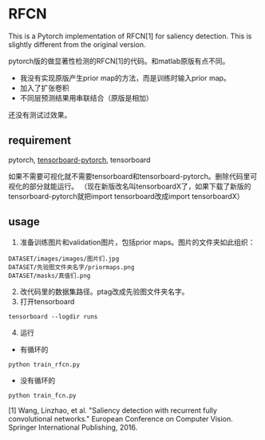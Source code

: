 # RFCN 
This is a Pytorch implementation of RFCN[1] for saliency detection. This is slightly different from the original version. 

pytorch版的做显著性检测的RFCN[1]的代码。和matlab原版有点不同。
* 我没有实现原版产生prior map的方法，而是训练时输入prior map。
* 加入了扩张卷积
* 不同层预测结果用串联结合（原版是相加）

还没有测试过效果。

## requirement
pytorch, [tensorboard-pytorch](https://github.com/lanpa/tensorboard-pytorch), tensorboard

如果不需要可视化就不需要tensorboard和tensorboard-pytorch。删除代码里可视化的部分就能运行。
（现在新版改名叫tensorboardX了，如果下载了新版的tensorboard-pytorch就把import tensorboard改成import tensorboardX）

## usage
1. 准备训练图片和validation图片，包括prior maps。图片的文件夹如此组织：
```
DATASET/images/images/图片们.jpg
DATASET/先验图文件夹名字/priormaps.png
DATASET/masks/真值们.png
```
2. 改代码里的数据集路径。ptag改成先验图文件夹名字。
3. 打开tensorboard
```shell
tensorboard --logdir runs

```
4. 运行
* 有循环的
```shell
python train_rfcn.py
```
* 没有循环的
```angular2html
python train_fcn.py
```


[1] Wang, Linzhao, et al. "Saliency detection with recurrent fully convolutional networks." European Conference on Computer Vision. Springer International Publishing, 2016.

